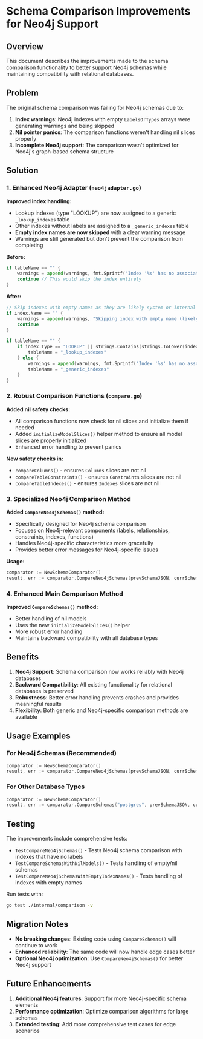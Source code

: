 # Schema Comparison Improvements for Neo4j Support

## Overview

This document describes the improvements made to the schema comparison functionality to better support Neo4j schemas while maintaining compatibility with relational databases.

## Problem

The original schema comparison was failing for Neo4j schemas due to:

1. **Index warnings**: Neo4j indexes with empty `LabelsOrTypes` arrays were generating warnings and being skipped
2. **Nil pointer panics**: The comparison functions weren't handling nil slices properly
3. **Incomplete Neo4j support**: The comparison wasn't optimized for Neo4j's graph-based schema structure

## Solution

### 1. Enhanced Neo4j Adapter (`neo4jadapter.go`)

**Improved index handling:**
- Lookup indexes (type "LOOKUP") are now assigned to a generic `_lookup_indexes` table
- Other indexes without labels are assigned to a `_generic_indexes` table
- **Empty index names are now skipped** with a clear warning message
- Warnings are still generated but don't prevent the comparison from completing

**Before:**
```go
if tableName == "" {
    warnings = append(warnings, fmt.Sprintf("Index '%s' has no associated label", index.Name))
    continue // This would skip the index entirely
}
```

**After:**
```go
// Skip indexes with empty names as they are likely system or internal indexes
if index.Name == "" {
    warnings = append(warnings, "Skipping index with empty name (likely system index)")
    continue
}

if tableName == "" {
    if index.Type == "LOOKUP" || strings.Contains(strings.ToLower(index.Name), "lookup") {
        tableName = "_lookup_indexes"
    } else {
        warnings = append(warnings, fmt.Sprintf("Index '%s' has no associated label, using generic table", index.Name))
        tableName = "_generic_indexes"
    }
}
```

### 2. Robust Comparison Functions (`compare.go`)

**Added nil safety checks:**
- All comparison functions now check for nil slices and initialize them if needed
- Added `initializeModelSlices()` helper method to ensure all model slices are properly initialized
- Enhanced error handling to prevent panics

**New safety checks in:**
- `compareColumns()` - ensures `Columns` slices are not nil
- `compareTableConstraints()` - ensures `Constraints` slices are not nil  
- `compareTableIndexes()` - ensures `Indexes` slices are not nil

### 3. Specialized Neo4j Comparison Method

**Added `CompareNeo4jSchemas()` method:**
- Specifically designed for Neo4j schema comparison
- Focuses on Neo4j-relevant components (labels, relationships, constraints, indexes, functions)
- Handles Neo4j-specific characteristics more gracefully
- Provides better error messages for Neo4j-specific issues

**Usage:**
```go
comparator := NewSchemaComparator()
result, err := comparator.CompareNeo4jSchemas(prevSchemaJSON, currSchemaJSON)
```

### 4. Enhanced Main Comparison Method

**Improved `CompareSchemas()` method:**
- Better handling of nil models
- Uses the new `initializeModelSlices()` helper
- More robust error handling
- Maintains backward compatibility with all database types

## Benefits

1. **Neo4j Support**: Schema comparison now works reliably with Neo4j databases
2. **Backward Compatibility**: All existing functionality for relational databases is preserved
3. **Robustness**: Better error handling prevents crashes and provides meaningful results
4. **Flexibility**: Both generic and Neo4j-specific comparison methods are available

## Usage Examples

### For Neo4j Schemas (Recommended)
```go
comparator := NewSchemaComparator()
result, err := comparator.CompareNeo4jSchemas(prevSchemaJSON, currSchemaJSON)
```

### For Other Database Types
```go
comparator := NewSchemaComparator()
result, err := comparator.CompareSchemas("postgres", prevSchemaJSON, currSchemaJSON)
```

## Testing

The improvements include comprehensive tests:
- `TestCompareNeo4jSchemas()` - Tests Neo4j schema comparison with indexes that have no labels
- `TestCompareSchemasWithNilModels()` - Tests handling of empty/nil schemas
- `TestCompareNeo4jSchemasWithEmptyIndexNames()` - Tests handling of indexes with empty names

Run tests with:
```bash
go test ./internal/comparison -v
```

## Migration Notes

- **No breaking changes**: Existing code using `CompareSchemas()` will continue to work
- **Enhanced reliability**: The same code will now handle edge cases better
- **Optional Neo4j optimization**: Use `CompareNeo4jSchemas()` for better Neo4j support

## Future Enhancements

1. **Additional Neo4j features**: Support for more Neo4j-specific schema elements
2. **Performance optimization**: Optimize comparison algorithms for large schemas
3. **Extended testing**: Add more comprehensive test cases for edge scenarios 